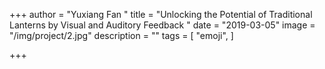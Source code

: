 +++
author = "Yuxiang Fan "
title = "Unlocking the Potential of Traditional Lanterns by Visual and Auditory Feedback "
date = "2019-03-05"
image = "/img/project/2.jpg"
description = ""
tags = [
    "emoji",
]

+++


